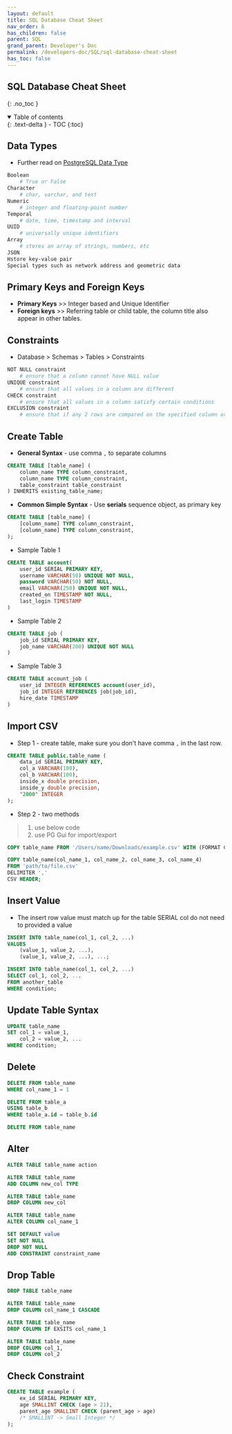 ```yaml
---
layout: default    
title: SQL Database Cheat Sheet
nav_order: 6
has_children: false
parent: SQL
grand_parent: Developer's Doc
permalink: /developers-doc/SQL/sql-database-cheat-sheet
has_toc: false
---
```


## SQL Database Cheat Sheet
{: .no_toc } 

<details open markdown="block">
  <summary>
    Table of contents
  </summary>
  {: .text-delta }
- TOC
{:toc}
</details> 

## Data Types 

* Further read on [PostgreSQL Data Type](https://www.postgresql.org/docs/current/datatype.html)

```bash
Boolean 
    # True or False
Character 
    # char, varchar, and text 
Numeric
    # integer and floating-point number 
Temporal 
    # date, time, timestamp and interval 
UUID 
    # universally unique identifiers 
Array 
    # stores an array of strings, numbers, etc
JSON 
Hstore key-value pair 
Special types such as network address and geometric data 
```

## Primary Keys and Foreign Keys 

* **Primary Keys** >> Integer based and Unique Identifier 
* **Foreign keys** >> Referring table or child table, the column title also appear in other tables.

## Constraints

* Database > Schemas > Tables > Constraints 

```bash
NOT NULL constraint
    # ensure that a column cannot have NULL value 
UNIQUE constraint
    # ensure that all values in a column are different 
CHECK constraint
    # ensure that all values in a column satisfy certain conditions 
EXCLUSION constraint 
    # ensure that if any 2 rows are compared on the specified column or expression using the specified operator, not all of these comparisons will return TRUE
```

## Create Table

* **General Syntax** - use comma `,` to separate columns 
  
```sql
CREATE TABLE [table_name] (
    column_name TYPE column_constraint, 
    column_name TYPE column_constraint, 
    table_constraint table_constraint 
) INHERITS existing_table_name; 
```
  
* **Common Simple Syntax** - Use **serials** sequence object, as primary key
  
```sql
CREATE TABLE [table_name] (
    [column_name] TYPE column_constraint, 
    [column_name] TYPE column_constraint, 
);
```

* Sample Table 1 
  
```sql
CREATE TABLE account(
    user_id SERIAL PRIMARY KEY, 
    username VARCHAR(50) UNIQUE NOT NULL, 
    password VARCHAR(50) NOT NULL, 
    email VARCHAR(250) UNIQUE NOT NULL, 
    created_on TIMESTAMP NOT NULL,
    last_login TIMESTAMP
)
```

* Sample Table 2
  
```sql
CREATE TABLE job (
    job_id SERIAL PRIMARY KEY, 
    job_name VARCHAR(200) UNIQUE NOT NULL 
)
```


* Sample Table 3
  
```sql
CREATE TABLE account_job (
    user_id INTEGER REFERENCES account(user_id), 
    job_id INTEGER REFERENCES job(job_id), 
    hire_date TIMESTAMP
)
```

## Import CSV

* Step 1 - create table, make sure you don't have comma `,` in the last row.

```sql
CREATE TABLE public.table_name (
    data_id SERIAL PRIMARY KEY, 
    col_a VARCHAR(100),
    col_b VARCHAR(100),
    inside_x double precision, 
    inside_y double precision,
    "2000" INTEGER
);
```

* Step 2 - two methods
> 1. use below code 
> 2. use PG Gui for import/export 

```sql
COPY table_name FROM '/Users/name/Downloads/example.csv' WITH (FORMAT CSV, HEADER);

COPY table_name(col_name_1, col_name_2, col_name_3, col_name_4)
FROM 'path/to/file.csv'
DELIMITER ','
CSV HEADER;
```

## Insert Value 

* The insert row value must match up for the table SERIAL col do not need to provided a value 

```sql
INSERT INTO table_name(col_1, col_2, ...)
VALUES 
    (value_1, value_2, ...),
    (value_1, value_2, ...), ...;

INSERT INTO table_name(col_1, col_2, ...) 
SELECT col_1, col_2, ...
FROM another_table
WHERE condition; 
```

## Update Table Syntax 

```sql
UPDATE table_name
SET col_1 = value_1,
    col_2 = value_2, ...
WHERE condition; 
```

## Delete

```sql
DELETE FROM table_name
WHERE col_name_1 = 1

DELETE FROM table_a
USING table_b
WHERE table_a.id = table_b.id

DELETE FROM table_name
```

## Alter 

```sql
ALTER TABLE table_name action 

ALTER TABLE table_name
ADD COLUMN new_col TYPE

ALTER TABLE table_name
DROP COLUMN new_col 

ALTER TABLE table_name
ALTER COLUMN col_name_1

SET DEFAULT value 
SET NOT NULL 
DROP NOT NULL 
ADD CONSTRAINT constraint_name 
```

## Drop Table

```sql
DROP TABLE table_name

ALTER TABLE table_name
DROP COLUMN col_name_1 CASCADE

ALTER TABLE table_name
DROP COLUMN IF EXSITS col_name_1

ALTER TABLE table_name
DROP COLUMN col_1,
DROP COLUMN col_2 
```     

## Check Constraint

```sql
CREATE TABLE example (
    ex_id SERIAL PRIMARY KEY, 
    age SMALLINT CHECK (age > 21), 
    parent_age SMALLINT CHECK (parent_age > age)
    /* SMALLINT -> Small Integer */
); 
```